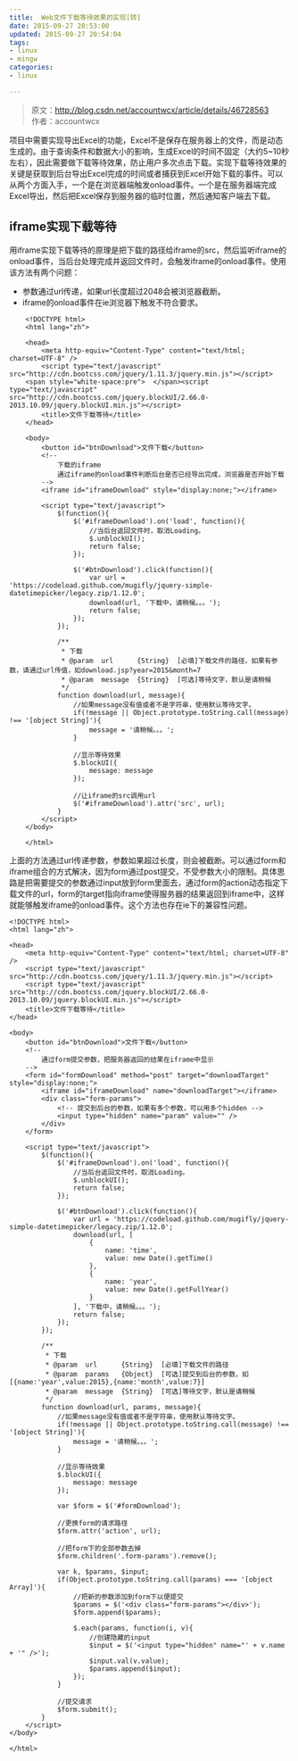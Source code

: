 ```yaml
---
title:  Web文件下载等待效果的实现[转]
date: 2015-09-27 20:53:00
updated: 2015-09-27 20:54:04
tags: 
- linux
- mingw
categories: 
- linux

---
```

> 原文：http://blog.csdn.net/accountwcx/article/details/46728563  
> 作者：accountwcx  

项目中需要实现导出Excel的功能，Excel不是保存在服务器上的文件，而是动态生成的。由于查询条件和数据大小的影响，生成Excel的时间不固定（大约5~10秒左右），因此需要做下载等待效果，防止用户多次点击下载。实现下载等待效果的关键是获取到后台导出Excel完成的时间或者捕获到Excel开始下载的事件。可以从两个方面入手，一个是在浏览器端触发onload事件。一个是在服务器端完成Excel导出，然后把Excel保存到服务器的临时位置，然后通知客户端去下载。

## iframe实现下载等待

用iframe实现下载等待的原理是把下载的路径给iframe的src，然后监听iframe的onload事件，当后台处理完成并返回文件时，会触发iframe的onload事件。使用该方法有两个问题：

 - 参数通过url传递，如果url长度超过2048会被浏览器截断。
 - iframe的onload事件在ie浏览器下触发不符合要求。


<!--more-->


```
    <!DOCTYPE html>
    <html lang="zh">
    
    <head>
    	<meta http-equiv="Content-Type" content="text/html; charset=UTF-8" />
    	<script type="text/javascript" src="http://cdn.bootcss.com/jquery/1.11.3/jquery.min.js"></script>
    <span style="white-space:pre">	</span><script type="text/javascript" src="http://cdn.bootcss.com/jquery.blockUI/2.66.0-2013.10.09/jquery.blockUI.min.js"></script>
    	<title>文件下载等待</title>
    </head>
    
    <body>
    	<button id="btnDownload">文件下载</button>	
    	<!--
    		下载的iframe
    		通过iframe的onload事件判断后台是否已经导出完成，浏览器是否开始下载
    	-->
    	<iframe id="iframeDownload" style="display:none;"></iframe>
    	
    	<script type="text/javascript">		
    		$(function(){
    			$('#iframeDownload').on('load', function(){
    				//当后台返回文件时，取消Loading。
    				$.unblockUI();
    				return false;
    			});
    			
    			$('#btnDownload').click(function(){
    				var url = 'https://codeload.github.com/mugifly/jquery-simple-datetimepicker/legacy.zip/1.12.0';
    				download(url, '下载中，请稍候。。。');
    				return false;
    			});
    		});
    		
    		/**
    		 * 下载
    		 * @param  url      {String}  [必填]下载文件的路径，如果有参数，请通过url传值，如download.jsp?year=2015&month=7
    		 * @param  message  {String}  [可选]等待文字，默认是请稍候
    		 */
    		function download(url, message){			
    			//如果message没有值或者不是字符串，使用默认等待文字。
    			if(!message || Object.prototype.toString.call(message) !== '[object String]'){
    				message = '请稍候。。。';
    			}
    			
    			//显示等待效果
    			$.blockUI({
    				message: message
    			});
    			
    			//让iframe的src调用url
    			$('#iframeDownload').attr('src', url);
    		}
    	</script>
    </body>
    
    </html>
```

上面的方法通过url传递参数，参数如果超过长度，则会被截断。可以通过form和iframe组合的方式解决，因为form通过post提交，不受参数大小的限制。具体思路是把需要提交的参数通过input放到form里面去，通过form的action动态指定下载文件的url，form的target指向iframe使得服务器的结果返回到iframe中，这样就能够触发iframe的onload事件。这个方法也存在ie下的兼容性问题。

```
<!DOCTYPE html>
<html lang="zh">

<head>
	<meta http-equiv="Content-Type" content="text/html; charset=UTF-8" />
	<script type="text/javascript" src="http://cdn.bootcss.com/jquery/1.11.3/jquery.min.js"></script>
	<script type="text/javascript" src="http://cdn.bootcss.com/jquery.blockUI/2.66.0-2013.10.09/jquery.blockUI.min.js"></script>
	<title>文件下载等待</title>
</head>

<body>
	<button id="btnDownload">文件下载</button>	
	<!--
		通过form提交参数，把服务器返回的结果在iframe中显示
	-->
	<form id="formDownload" method="post" target="downloadTarget" style="display:none;">
		<iframe id="iframeDownload" name="downloadTarget"></iframe>
		<div class="form-params">
			<!-- 提交到后台的参数，如果有多个参数，可以用多个hidden -->
			<input type="hidden" name="param" value="" />
		</div>
	</form>
	
	<script type="text/javascript">		
		$(function(){
			$('#iframeDownload').on('load', function(){
				//当后台返回文件时，取消Loading。
				$.unblockUI();
				return false;
			});
			
			$('#btnDownload').click(function(){
				var url = 'https://codeload.github.com/mugifly/jquery-simple-datetimepicker/legacy.zip/1.12.0';
				download(url, [
					{
						name: 'time',
						value: new Date().getTime()
					},
					{
						name: 'year',
						value: new Date().getFullYear()
					}
				], '下载中，请稍候。。。');
				return false;
			});
		});
		
		/**
		 * 下载
		 * @param  url      {String}  [必填]下载文件的路径		 
		 * @param  params   {Object}  [可选]提交到后台的参数，如[{name:'year',value:2015},{name:'month',value:7}]
		 * @param  message  {String}  [可选]等待文字，默认是请稍候
		 */
		function download(url, params, message){
			//如果message没有值或者不是字符串，使用默认等待文字。
			if(!message || Object.prototype.toString.call(message) !== '[object String]'){
				message = '请稍候。。。';
			}
			
			//显示等待效果
			$.blockUI({
				message: message
			});
			
			var $form = $('#formDownload');
			
			//更换form的请求路径
			$form.attr('action', url);
			
			//把form下的全部参数去掉
			$form.children('.form-params').remove();
			
			var k, $params, $input;
			if(Object.prototype.toString.call(params) === '[object Array]'){
				//把新的参数添加到form下以便提交
				$params = $('<div class="form-params"></div>');
				$form.append($params);
				
				$.each(params, function(i, v){
					//创建隐藏的input
					$input = $('<input type="hidden" name="' + v.name + '" />');
					$input.val(v.value);
					$params.append($input);
				});
			}
			
			//提交请求
			$form.submit();
		}
	</script>
</body>

</html>
```